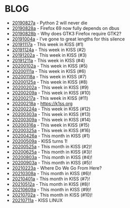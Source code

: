 # BLOG

- [20190827a](20190827a/) - Python 2 will never die
- [20190828a](20190828a/) - Firefox 69 now fully depends on dbus
- [20190828b](20190828b/) - Why does GTK3 Firefox require GTK2?
- [20191004a](20191004a/) - I've gone to great lengths for this silence
- [20191117a](20191117a/) - This week in KISS (#1)
- [20191124a](20191124a/) - This week in KISS (#2)
- [20191202a](20191202a/) - This week in KISS (#3)
- [20191211a](20191211a/) - This week in KISS (#4)
- [20200102a](20200102a/) - This week in KISS (#5)
- [20200111a](20200111a/) - This week in KISS (#6)
- [20200118a](20200118a/) - This week in KISS (#7)
- [20200125a](20200125a/) - This week in KISS (#8)
- [20200202a](20200202a/) - This week in KISS (#9)
- [20200209a](20200209a/) - This week in KISS (#10)
- [20200217a](20200217a/) - This week in KISS (#11)
- [20200218a](20200218a/) - https://k1ss.org
- [20200224a](20200224a/) - This week in KISS (#12)
- [20200303a](20200303a/) - This week in KISS (#13)
- [20200309a](20200309a/) - This week in KISS (#14)
- [20200316a](20200316a/) - This week in KISS (#15)
- [20200325a](20200325a/) - This week in KISS (#16)
- [20200426a](20200426a/) - This month in KISS (#1)
- [20200509a](20200509a/) - KISS turns 1!
- [20200525a](20200525a/) - This month in KISS (#2)!
- [20200625a](20200625a/) - This month in KISS (#3)!
- [20200803a](20200803a/) - This month in KISS (#4)!
- [20200903a](20200903a/) - This month in KISS (#5)!
- [20210223a](20210223a/) - Where Do We Go From Here?
- [20210308a](20210308a/) - This month in KISS (#6)!
- [20210401a](20210401a/) - This month in KISS (#7)!
- [20210512a](20210512a/) - This month in KISS (#8)!
- [20210609a](20210609a/) - This month in KISS (#9)!
- [20210702a](20210702a/) - This month in KISS (#10)!
- [20210711a](20210711a/) - KISS LINUX
